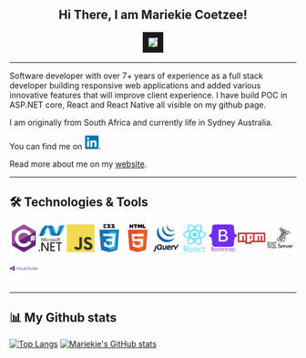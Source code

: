 
<h2 align="center">   Hi There, I am Mariekie Coetzee!</h2>
<p align="center">
<kbd><img src="https://user-images.githubusercontent.com/20985071/115101505-16b10280-9f88-11eb-8c3f-be1ab5b0ffea.gif" border="10px" width="200px"/></kbd></p>

<hr />
<p>Software developer with over 7+ years of experience as a full stack developer building responsive web applications and added various innovative features that will improve client experience. I have build POC in ASP.NET core, React and React Native all visible on my github page.</p>

<p>I am originally from South Africa and currently life in Sydney Australia.  </p>

<p>You can find me on <a href="https://www.linkedin.com/in/mariekie-coetzee-%F0%9F%87%A6%F0%9F%87%BA-41342a2a/"><img src="https://github.com/devicons/devicon/blob/master/icons/linkedin/linkedin-original.svg" alt="linkedIn profile" width="25" height="25"/></a>.</p>

<p>Read more about me on my <a href="http://www.mariekiecoetzee.com">website</a>.</p>

<hr />

 <h2>🛠 Technologies & Tools</h2>
 
<img src="https://github.com/devicons/devicon/blob/master/icons/csharp/csharp-original.svg" alt="c# logo" width="50" height="50" /><img src="https://github.com/devicons/devicon/blob/master/icons/dot-net/dot-net-original-wordmark.svg" alt=".NET logo" width="50" height="50" /><img src="https://github.com/devicons/devicon/blob/master/icons/javascript/javascript-original.svg" alt="Javascript logo" width="50" height="50" /><img src="https://github.com/devicons/devicon/blob/master/icons/css3/css3-original-wordmark.svg" alt="CSS logo" width="50" height="50" /><img src="https://github.com/devicons/devicon/blob/master/icons/html5/html5-original-wordmark.svg" alt="HTML logo" width="50" height="50" /><img src="https://github.com/devicons/devicon/blob/master/icons/jquery/jquery-original-wordmark.svg" alt="jQuery logo" width="50" height="50" /><img src="https://github.com/devicons/devicon/blob/master/icons/react/react-original-wordmark.svg" alt="React logo" width="50" height="50" /><img src="https://github.com/devicons/devicon/blob/master/icons/bootstrap/bootstrap-plain-wordmark.svg" alt="Bootstrap logo" width="50" height="50" /><img src="https://github.com/devicons/devicon/blob/master/icons/npm/npm-original-wordmark.svg" alt="NPM logo" width="50" height="50" /><img src="https://github.com/devicons/devicon/blob/master/icons/microsoftsqlserver/microsoftsqlserver-plain-wordmark.svg" alt="Microsoft SQL logo" width="50" height="50" />  <img src="https://github.com/devicons/devicon/blob/master/icons/visualstudio/visualstudio-plain-wordmark.svg" alt="Visual Studio" width="50" height="50" />

<hr />

<h2>📊 My Github stats</h2>

[![Top Langs](https://github-readme-stats.vercel.app/api/top-langs/?username=mariekiecoetzee&show_icons=true&theme=radical)](https://github.com/anuraghazra/github-readme-stats)     [![Mariekie's GitHub stats](https://github-readme-stats.vercel.app/api?username=mariekiecoetzee&show_icons=true&theme=radical)](https://github.com/anuraghazra/github-readme-stats)

